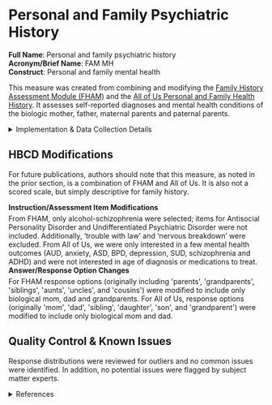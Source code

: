 # Personal and Family Psychiatric History 
**Full Name**: Personal and family psychiatric history   
**Acronym/Brief Name**: FAM MH  
**Construct**: Personal and family mental health   
    
This measure was created from combining and modifying the [Family History Assessment Module (FHAM)](https://arc.psych.wisc.edu/self-report/family-history-assessment-module-fham/) and the [All of Us Personal and Family Health History](https://www.researchallofus.org/wp-content/themes/research-hub-wordpress-theme/media/2023/PaFHH_Survey_English.pdf). It assesses self-reported diagnoses and mental health conditions of the biologic mother, father, maternal parents and paternal parents. 

<details>
<summary>Implementation & Data Collection Details</summary>
<ul>
<li><b>Method of Administration</b>: Self-administered in person </li>
<li><b>REDCap Form Name</b>: Personal and family psych history </li>
<li><b>Spanish Translation</b>: Translated for HBCD by BURG </li>
<li><b>Child Specific/Unspecific Form</b>: Unspecific </li>
<li><b>Respondent:</b> Pregnant person </li>
<li><b>Visits</b>: V01 </li>
<li><b>Estimated length of time for completion</b>: 5 minutes</li>
</ul>
</details>

## HBCD Modifications
For future publications, authors should note that this measure, as noted in the prior section, is a combination of FHAM and All of Us. It is also not a scored scale, but simply descriptive for family history.

<p style="font-size: 1em; margin: 0 0 5px;"><b>Instruction/Assessment Item Modifications</b></p>
From FHAM, only alcohol-schizophrenia were selected; items for Antisocial Personality Disorder and Undifferentiated Psychiatric Disorder were not included. Additionally, ‘trouble with law’ and ‘nervous breakdown’ were excluded.
From All of Us, we were only interested in a few mental health outcomes (AUD, anxiety, ASD, BPD, depression, SUD, schizophrenia and ADHD) and were not interested in age of diagnosis or medications to treat.

<p style="font-size: 1em; margin: 0 0 5px;"><b>Answer/Response Option Changes</b></p>
For FHAM response options (originally including 'parents', 'grandparents', 'siblings', 'aunts', 'uncles', and 'cousins') were modified to include only biological mom, dad and grandparents. For All of Us, response options (originally 'mom', 'dad', 'sibling', 'daughter', 'son', and 'grandparent') were modified to include only biological mom and dad.

## Quality Control & Known Issues
Response distributions were reviewed for outliers and no common issues were identified. In addition, no potential issues were flagged by subject matter experts.

<details class="collapsible references">
  <summary class="references">References</summary>
  <ul>
    <p>Rice, J. P., Reich, T., Bucholz, K., Neuman, R. J., Fishman, R., Rochberg, N., Hesselbrock, V. M., Numberger, J. I., Shuckit, M. A., & Begleiter, H. (1995). Comparison of Direct Interview and Family History Diagnoses of Alcohol Dependence.  <em>Alcoholism: Clinical and Experimental Research</em>, <em>19</em>, 1018-1023. <a href="https://doi.org/10.1111/j.1530-0277.1995.tb00983.x">https://doi.org/10.1111/j.1530-0277.1995.tb00983.x</a></p>
    </ul>
</details>
<br>